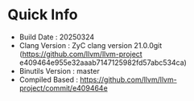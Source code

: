# Quick Info
* Build Date : 20250324
* Clang Version : ZyC clang version 21.0.0git (https://github.com/llvm/llvm-project e409464e955e32aaab7147125982fd57abc534ca)
* Binutils Version : master
* Compiled Based : https://github.com/llvm/llvm-project/commit/e409464e

